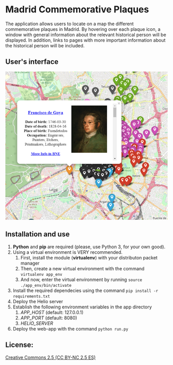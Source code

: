 # Madrid Commemorative Plaques

The application allows users to locate on a map the different commemorative plaques in Madrid. 
By hovering over each plaque icon, a window with general information about the relevant historical person will be displayed.
In addition, links to pages with more important information about the historical person will be included.

## User's interface
![User UI](../img/cap.png?raw=true)

## Installation and use
1. **Python** and **pip** are required (please, use Python 3, for your own good).
2. Using a virtual environment is VERY recommended.
   1. First, install the module (**virtualenv**) with your distributon packet manager 
   2. Then, create a new virtual environment with the command `virtualenv app_env`
   3. And now, enter the virtual environment by running `source ./app_env/bin/activate`
3. Install the required dependecies using the command `pip install -r requirements.txt`
4. Deploy the Helio server
5. Establish the following environment variables in the app directory
   1. *APP_HOST* (default: 127.0.0.1)
   2. *APP_PORT* (default: 8080)
   3. *HELIO_SERVER*
6. Deploy the web-app with the command `python run.py`

## License:
[Creative Commons 2.5 (CC BY-NC 2.5 ES)](https://creativecommons.org/licenses/by-nc/2.5/es/)
